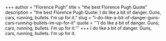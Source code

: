+++
author = "Florence Pugh"
title = "the best Florence Pugh Quote"
description = "the best Florence Pugh Quote: I do like a bit of danger. Guns, cars, running, bullets. I'm up for it."
slug = "i-do-like-a-bit-of-danger-guns-cars-running-bullets-im-up-for-it"
quote = '''I do like a bit of danger. Guns, cars, running, bullets. I'm up for it.'''
+++
I do like a bit of danger. Guns, cars, running, bullets. I'm up for it.
